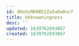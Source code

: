 ```yaml
---
id: dHuVyNRAB52Za5a0aOucf
title: Unknowningness
desc: ''
updated: 1639762693867
created: 1639762693867
---
```


